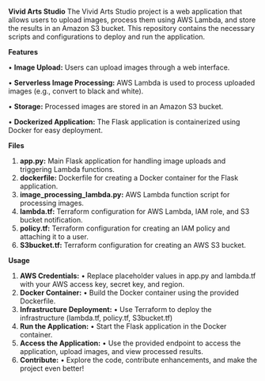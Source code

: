**Vivid Arts Studio**
The Vivid Arts Studio project is a web application that allows users to upload images, process them using AWS Lambda, and store the results in an Amazon S3 bucket. 
This repository contains the necessary scripts and configurations to deploy and run the application.

**Features**


•	**Image Upload:** Users can upload images through a web interface.

•	**Serverless Image Processing:** AWS Lambda is used to process uploaded images (e.g., convert to black and white).

•	**Storage:** Processed images are stored in an Amazon S3 bucket.

•	**Dockerized Application:** The Flask application is containerized using Docker for easy deployment.

**Files**

1.	**app.py:** Main Flask application for handling image uploads and triggering Lambda functions.
2.	**dockerfile:** Dockerfile for creating a Docker container for the Flask application.
3.	**image_processing_lambda.py:** AWS Lambda function script for processing images.
4.	**lambda.tf:** Terraform configuration for AWS Lambda, IAM role, and S3 bucket notification.
5.	**policy.tf:** Terraform configuration for creating an IAM policy and attaching it to a user.
6.	**S3bucket.tf:** Terraform configuration for creating an AWS S3 bucket.

**Usage**
1.	**AWS Credentials:**
•	Replace placeholder values in app.py and lambda.tf with your AWS access key, secret key, and region.
2.	**Docker Container:**
•	Build the Docker container using the provided Dockerfile.
3.	**Infrastructure Deployment:**
•	Use Terraform to deploy the infrastructure (lambda.tf, policy.tf, S3bucket.tf)
4.	**Run the Application:**
•	Start the Flask application in the Docker container.
5.	**Access the Application:**
•	Use the provided endpoint to access the application, upload images, and view processed results.
6.	**Contribute:**
•	Explore the code, contribute enhancements, and make the project even better!
